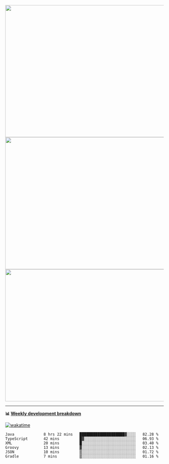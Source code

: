 <p float="left" align="middle"><img src="https://user-images.githubusercontent.com/56089155/195064669-12bd89bb-53c9-44b1-9fd8-993f93f585e1.png" width="600px" height="420px">
<img src="https://user-images.githubusercontent.com/56089155/195064706-c37aa3c8-f669-46c9-abba-1eadcbb910c5.png" width="600px" height="420px">
<img src="https://user-images.githubusercontent.com/56089155/195064753-0de674c7-4fc7-4831-a8a5-402e19cc77be.png" width="600px" height="420px"></p>

<hr />

**📊 [Weekly development breakdown](https://wakatime.com/@Ari24)**

[![wakatime](https://wakatime.com/badge/user/ca34c016-707f-4382-84cf-1823913a1423.svg)](https://wakatime.com/@ca34c016-707f-4382-84cf-1823913a1423)

<!--START_SECTION:waka-->

```text
Java             8 hrs 22 mins   ████████████████████▓░░░░   82.28 %
TypeScript       42 mins         █▓░░░░░░░░░░░░░░░░░░░░░░░   06.93 %
XML              20 mins         █░░░░░░░░░░░░░░░░░░░░░░░░   03.40 %
Groovy           13 mins         ▓░░░░░░░░░░░░░░░░░░░░░░░░   02.13 %
JSON             10 mins         ▒░░░░░░░░░░░░░░░░░░░░░░░░   01.72 %
Gradle           7 mins          ▒░░░░░░░░░░░░░░░░░░░░░░░░   01.16 %
```

<!--END_SECTION:waka-->
